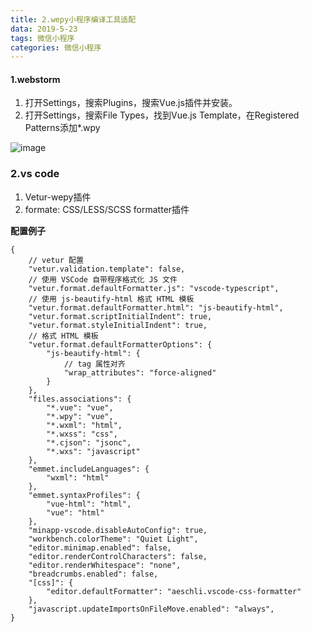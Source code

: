 ```yaml
---
title: 2.wepy小程序编译工具适配
data: 2019-5-23
tags: 微信小程序
categories: 微信小程序
---
```


#### 1.webstorm

1. 打开Settings，搜索Plugins，搜索Vue.js插件并安装。
1. 打开Settings，搜索File Types，找到Vue.js Template，在Registered Patterns添加*.wpy

![image](https://s2.ax1x.com/2019/04/21/EFNAn1.png)
### 2.vs code

1. Vetur-wepy插件
1. formate: CSS/LESS/SCSS formatter插件

**配置例子**
```
{
    // vetur 配置
    "vetur.validation.template": false,
    // 使用 VSCode 自带程序格式化 JS 文件
    "vetur.format.defaultFormatter.js": "vscode-typescript",
    // 使用 js-beautify-html 格式 HTML 模板
    "vetur.format.defaultFormatter.html": "js-beautify-html",
    "vetur.format.scriptInitialIndent": true,
    "vetur.format.styleInitialIndent": true,
    // 格式 HTML 模板
    "vetur.format.defaultFormatterOptions": {
        "js-beautify-html": {
            // tag 属性对齐
            "wrap_attributes": "force-aligned"
        }
    },
    "files.associations": {
        "*.vue": "vue",
        "*.wpy": "vue",
        "*.wxml": "html",
        "*.wxss": "css",
        "*.cjson": "jsonc",
        "*.wxs": "javascript"
    },
    "emmet.includeLanguages": {
        "wxml": "html"
    },
    "emmet.syntaxProfiles": {
        "vue-html": "html",
        "vue": "html"
    },
    "minapp-vscode.disableAutoConfig": true,
    "workbench.colorTheme": "Quiet Light",
    "editor.minimap.enabled": false,
    "editor.renderControlCharacters": false,
    "editor.renderWhitespace": "none",
    "breadcrumbs.enabled": false,
    "[css]": {
        "editor.defaultFormatter": "aeschli.vscode-css-formatter"
    },
    "javascript.updateImportsOnFileMove.enabled": "always",
}
```
